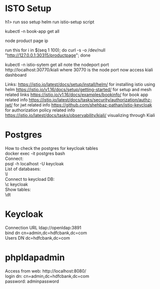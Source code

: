 <h1>ISTO Setup </h1>h1>
run sso setup helm
run istio-setup script

kubectl -n book-app get all

node product page ip


run this
 for i in $(seq 1 100); do curl -s -o /dev/null "http://127.0.0.1:30315/productpage"; done

kubectl -n istio-sytem get all
note the nodeport port
http://localhost:30770/kiali    where 30770 is the node port 
now access kiali dashboard 




Links:
https://istio.io/latest/docs/setup/install/helm/ for installing istio using helm
https://istio.io/v1.16/docs/setup/getting-started/ for setup and mesh related links
https://istio.io/v1.16/docs/examples/bookinfo/   for book app related info
https://istio.io/latest/docs/tasks/security/authorization/authz-jwt/    for jwt related info
https://github.com/shehbaz-pathan/istio-keycloak for authorization policy related info
https://istio.io/latest/docs/tasks/observability/kiali/  visualizing through Kiali
 
 
 <h1>Postgres</h1>
 <p>How to check the postgres for keycloak tables<br>
 docker exec -it postgres bash<br>
 Connect: <br>
 psql -h localhost -U keycloak<br>
 List of databases: <br>
 \l<br>
 Connect to keycload DB:<br>
 \c keycloak<br>
 Show tables:<br>
 \dt<br>
 </p> 

 
<h1>Keycloak</h1>
<p>Connection URL	ldap://openldap:3891<br>
bind dn         cn=admin,dc=hdfcbank,dc=com<br>
Users DN	    dc=hdfcbank,dc=com<br>
</p>

<h1>phpldapadmin</h1>
Access from web:  http://localhost:8080/<br>
login dn:   cn=admin,dc=hdfcbank,dc=com<br>
password:   adminpassword<br>

